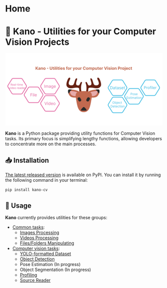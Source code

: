 # Home

# 🦌 Kano - Utilities for your Computer Vision Projects

![banner](img/banner.png)

**Kano** is a Python package providing utility functions for Computer Vision tasks. Its primary focus is simplifying lengthy functions, allowing developers to concentrate more on the main processes.

## 📥 Installation

[The latest released version](https://pypi.org/project/kano-cv/) is available on PyPI. You can install it by running the following command in your terminal:

```bash
pip install kano-cv
```

## 🚀 Usage

**Kano** currently provides utilities for these groups:

- [Common tasks](https://egliette.github.io/kano/common/):
    - [Images Processing](https://egliette.github.io/kano/common/image_utils/)
    - [Videos Processing](https://egliette.github.io/kano/common/video_utils/)
    - [Files/Folders Manipulating](https://egliette.github.io/kano/common/file_utils/)
- [Computer vision tasks](https://egliette.github.io/kano/cv/):
    - [YOLO-formatted Dataset](https://egliette.github.io/kano/cv/dataset_utils/)
    - [Object Detection](https://egliette.github.io/kano/cv/detect_utils/)
    - Pose Estimation (In progress)
    - Object Segmentation (In progress)
    - [Profiling](https://egliette.github.io/kano/cv/profiler/)
    - [Source Reader](https://egliette.github.io/kano/cv/source_reader/)
